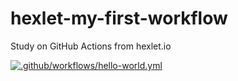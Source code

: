 # hexlet-my-first-workflow
Study on GitHub Actions from hexlet.io

[![.github/workflows/hello-world.yml](https://github.com/AlexArtsy/hexlet-my-first-workflow/actions/workflows/hello-world.yml/badge.svg)](https://github.com/AlexArtsy/hexlet-my-first-workflow/actions/workflows/hello-world.yml)
